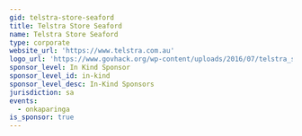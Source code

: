 ```yaml
---
gid: telstra-store-seaford
title: Telstra Store Seaford
name: Telstra Store Seaford
type: corporate
website_url: 'https://www.telstra.com.au'
logo_url: 'https://www.govhack.org/wp-content/uploads/2016/07/telstra_store_seaford.png'
sponsor_level: In Kind Sponsor
sponsor_level_id: in-kind
sponsor_level_desc: In-Kind Sponsors
jurisdiction: sa
events:
  - onkaparinga
is_sponsor: true
---
```

